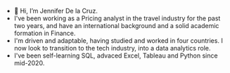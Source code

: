 - 👋 Hi, I’m Jennifer De la Cruz. 
- I've been working as a Pricing analyst in the travel industry for the past two years, and have an international background and a solid academic formation in Finance. 
- I'm driven and adaptable, having studied and worked in four countries. I now look to transition to the tech industry, into a data analytics role.
- I've been self-learning SQL, advaced Excel, Tableau and Python since mid-2020. 
